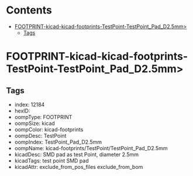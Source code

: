 



Contents
========

* [FOOTPRINT-kicad-kicad-footprints-TestPoint-TestPoint_Pad_D2.5mm>](#footprint-kicad-kicad-footprints-testpoint-testpoint_pad_d25mm)
	* [Tags](#tags)

# FOOTPRINT-kicad-kicad-footprints-TestPoint-TestPoint_Pad_D2.5mm>

## Tags

- index: 12184
- hexID: 
- oompType: FOOTPRINT
- oompSize: kicad
- oompColor: kicad-footprints
- oompDesc: TestPoint
- oompIndex: TestPoint_Pad_D2.5mm
- oompName: kicad-footprints/TestPoint/TestPoint_Pad_D2.5mm
- kicadDesc: SMD pad as test Point, diameter 2.5mm
- kicadTags: test point SMD pad
- kicadAttr: exclude_from_pos_files exclude_from_bom
